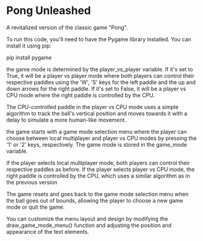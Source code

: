 # Pong Unleashed
 A revitalized version of the classic game "Pong".

To run this code, you'll need to have the Pygame library installed. You can install it using pip:

pip install pygame

 the game mode is determined by the player_vs_player variable. If it's set to True, it will be a player vs player mode where both players can control their respective paddles using the 'W', 'S' keys for the left paddle and the up and down arrows for the right paddle. If it's set to False, it will be a player vs CPU mode where the right paddle is controlled by the CPU.

The CPU-controlled paddle in the player vs CPU mode uses a simple algorithm to track the ball's vertical position and moves towards it with a delay to simulate a more human-like movement.

the game starts with a game mode selection menu where the player can choose between local multiplayer and player vs CPU modes by pressing the '1' or '2' keys, respectively. The game mode is stored in the game_mode variable.

If the player selects local multiplayer mode, both players can control their respective paddles as before. If the player selects player vs CPU mode, the right paddle is controlled by the CPU, which uses a similar algorithm as in the previous version

The game resets and goes back to the game mode selection menu when the ball goes out of bounds, allowing the player to choose a new game mode or quit the game.

You can customize the menu layout and design by modifying the draw_game_mode_menu() function and adjusting the position and appearance of the text elements.